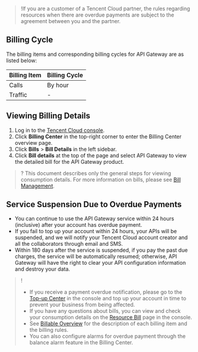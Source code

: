 >!If you are a customer of a Tencent Cloud partner, the rules regarding resources when there are overdue payments are subject to the agreement between you and the partner.

## Billing Cycle

The billing items and corresponding billing cycles for API Gateway are as listed below:

| Billing Item | Billing Cycle |
| -------- | ---------- |
| Calls | By hour |
| Traffic | - |

## Viewing Billing Details
1. Log in to the [Tencent Cloud console](https://console.cloud.tencent.com/).
2. Click **Billing Center** in the top-right corner to enter the Billing Center overview page.
3. Click **Bills** > **Bill Details** in the left sidebar.
4. Click **Bill details** at the top of the page and select API Gateway to view the detailed bill for the API Gateway product.

>? This document describes only the general steps for viewing consumption details. For more information on bills, please see [Bill Management](https://intl.cloud.tencent.com/document/product/555).

## Service Suspension Due to Overdue Payments

- You can continue to use the API Gateway service within 24 hours (inclusive) after your account has overdue payment.
- If you fail to top up your account within 24 hours, your APIs will be suspended, and we will notify your Tencent Cloud account creator and all the collaborators through email and SMS.
- Within 180 days after the service is suspended, if you pay the past due charges, the service will be automatically resumed; otherwise, API Gateway will have the right to clear your API configuration information and destroy your data.

>!
>- If you receive a payment overdue notification, please go to the [Top-up Center](https://console.cloud.tencent.com/account/recharge) in the console and top up your account in time to prevent your business from being affected.
>- If you have any questions about bills, you can view and check your consumption details on the [Resource Bill](https://console.cloud.tencent.com/account/resources) page in the console.
>- See [Billable Overview](https://intl.cloud.tencent.com/document/product/628/11771) for the description of each billing item and the billing rules.
>- You can also configure alarms for overdue payment through the balance alarm feature in the Billing Center.

